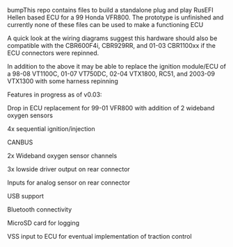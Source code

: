 bumpThis repo contains files to build a standalone plug and play RusEFI Hellen based ECU for a 99 Honda VFR800. The prototype is unfinished and currently none of these files can be used to make a functioning ECU

A quick look at the wiring diagrams suggest this hardware should also be compatible with the CBR600F4i, CBR929RR, and 01-03 CBR1100xx  if the ECU connectors were repinned.

In addition to the above it may be able to replace the ignition module/ECU of a 98-08 VT1100C, 01-07 VT750DC, 02-04 VTX1800, RC51, and 2003-09 VTX1300 with some harness repinning

Features in progress as of v0.03:

Drop in ECU replacement for 99-01 VFR800 with addition of 2 wideband oxygen sensors

4x sequential ignition/injection

CANBUS

2x Wideband oxygen sensor channels

3x lowside driver output on rear connector

Inputs for analog sensor on rear connector

USB support

Bluetooth connectivity

MicroSD card for logging

VSS input to ECU for eventual implementation of traction control
